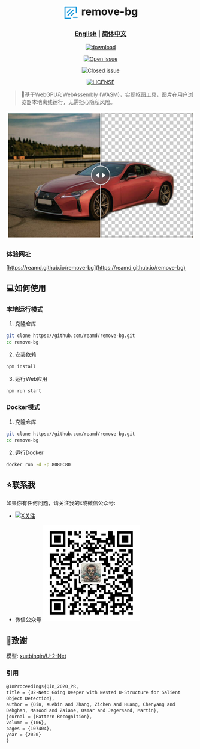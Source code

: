 # <div style="display: flex; justify-content: center;"><img src="src/assets/img/logo.svg" style="width: 40px; margin-right: 8px;" />remove-bg</div>

### <div align="center"><b><a href="README.md">English</a> | <a href="README_CN.md">简体中文</a></b></div>

<div align="center">

[![download](https://img.shields.io/github/downloads/reamd/remove-bg/total.svg)](https://github.com/reamd/remove-bg/releases)

[![Open issue](https://img.shields.io/github/issues/reamd/remove-bg)](https://github.com/reamd/remove-bg/issues)

[![Closed issue](https://img.shields.io/github/issues-closed/reamd/remove-bg)](https://github.com/reamd/remove-bg/issues)

[![LICENSE](https://img.shields.io/badge/License-GPL%203.0-blue.svg)](https://github.com/reamd/remove-bg/blob/master/LICENSE)

</div>

> :rocket:基于WebGPU和WebAssembly (WASM)，实现抠图工具，图片在用户浏览器本地离线运行，无需担心隐私风险。

<div align="center">
<img src="src/assets/img/example.png" width=600/>
</div>

### 体验网址

[https://reamd.github.io/remove-bg](https://reamd.github.io/remove-bg)

## :computer:如何使用

### 本地运行模式

1. 克隆仓库

```bash
git clone https://github.com/reamd/remove-bg.git
cd remove-bg
```

2. 安装依赖

```bash
npm install
```

3. 运行Web应用

```bash
npm run start
```

### Docker模式

1. 克隆仓库

```bash
git clone https://github.com/reamd/remove-bg.git
cd remove-bg
```

2. 运行Docker

```bash
docker run -d -p 8080:80
```

## :star:联系我

如果你有任何问题，请关注我的`X`或微信公众号:

- [![X关注](https://img.shields.io/twitter/follow/DJ_wilderness)](https://x.com/DJ_wilderness)

- 微信公众号
  ![微信公众号](https://raw.githubusercontent.com/reamd/reamd/master/assets/wechat_pub_acct.jpg)

## :information_desk_person:致谢

模型: [xuebinqin/U-2-Net](https://github.com/xuebinqin/U-2-Net)

### 引用

```
@InProceedings{Qin_2020_PR,
title = {U2-Net: Going Deeper with Nested U-Structure for Salient Object Detection},
author = {Qin, Xuebin and Zhang, Zichen and Huang, Chenyang and Dehghan, Masood and Zaiane, Osmar and Jagersand, Martin},
journal = {Pattern Recognition},
volume = {106},
pages = {107404},
year = {2020}
}
```
